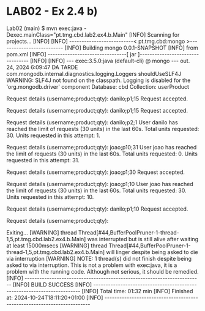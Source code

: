 # LAB02 - Ex 2.4 b)

Lab02 (main) $ mvn exec:java -Dexec.mainClass="pt.tmg.cbd.lab2.ex4.b.Main"
[INFO] Scanning for projects...
[INFO] 
[INFO] --------------------------< pt.tmg.cbd:mongo >--------------------------
[INFO] Building mongo 0.0.1-SNAPSHOT
[INFO]   from pom.xml
[INFO] --------------------------------[ jar ]---------------------------------
[INFO] 
[INFO] --- exec:3.5.0:java (default-cli) @ mongo ---
out. 24, 2024 6:09:47 DA TARDE com.mongodb.internal.diagnostics.logging.Loggers shouldUseSLF4J
WARNING: SLF4J not found on the classpath.  Logging is disabled for the 'org.mongodb.driver' component
Database: cbd
Collection: 
userProduct

Request details (username;product;qty): danilo;p1;15
Request accepted.

Request details (username;product;qty): danilo;p1;15
Request accepted.

Request details (username;product;qty): danilo;p2;1
User danilo has reached the limit of requests (30 units) in the last 60s.
Total units requested: 30. Units requested in this attempt: 1.

Request details (username;product;qty): joao;p10;31
User joao has reached the limit of requests (30 units) in the last 60s.
Total units requested: 0. Units requested in this attempt: 31.

Request details (username;product;qty): joao;p1;30
Request accepted.

Request details (username;product;qty): joao;p1;10
User joao has reached the limit of requests (30 units) in the last 60s.
Total units requested: 30. Units requested in this attempt: 10.

Request details (username;product;qty): danilo;p1;10
Request accepted.

Request details (username;product;qty): 

Exiting...
[WARNING] thread Thread[#44,BufferPoolPruner-1-thread-1,5,pt.tmg.cbd.lab2.ex4.b.Main] was interrupted but is still alive after waiting at least 15000msecs
[WARNING] thread Thread[#44,BufferPoolPruner-1-thread-1,5,pt.tmg.cbd.lab2.ex4.b.Main] will linger despite being asked to die via interruption
[WARNING] NOTE: 1 thread(s) did not finish despite being asked to via interruption. This is not a problem with exec:java, it is a problem with the running code. Although not serious, it should be remedied.
[INFO] ------------------------------------------------------------------------
[INFO] BUILD SUCCESS
[INFO] ------------------------------------------------------------------------
[INFO] Total time:  01:32 min
[INFO] Finished at: 2024-10-24T18:11:20+01:00
[INFO] ------------------------------------------------------------------------